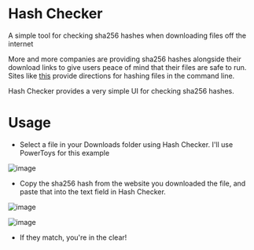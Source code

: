# Hash Checker
A simple tool for checking sha256 hashes when downloading files off the internet

More and more companies are providing sha256 hashes alongside their download links to give users peace of mind that their files are safe to run. 
Sites like [this](https://techdocs.akamai.com/download-ctr/docs/verify-checksum) provide directions for hashing files in the command line.

Hash Checker provides a very simple UI for checking sha256 hashes.

# Usage
- Select a file in your Downloads folder using Hash Checker. I'll use PowerToys for this example

![image](https://github.com/SoundsLikeJonny/hash-checker/assets/12196935/cc9be266-de86-41c1-bcb0-8de7ca58de74)


- Copy the sha256 hash from the website you downloaded the file, and paste that into the text field in Hash Checker.

![image](https://github.com/SoundsLikeJonny/hash-checker/assets/12196935/b9749e29-2c3e-475d-bc58-542fd3638bb6)

![image](https://github.com/SoundsLikeJonny/hash-checker/assets/12196935/2502d290-9539-4231-bd02-f6eba8bb2fed)


- If they match, you're in the clear!
